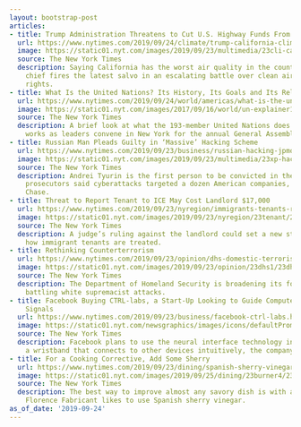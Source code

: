 ```yaml
---
layout: bootstrap-post
articles:
- title: Trump Administration Threatens to Cut U.S. Highway Funds From California
  url: https://www.nytimes.com/2019/09/24/climate/trump-california-climate-change.html
  image: https://static01.nyt.com/images/2019/09/23/multimedia/23cli-california/merlin_161078910_6e4d65d8-ae06-43c5-92c0-226adf719a23-facebookJumbo.jpg
  source: The New York Times
  description: Saying California has the worst air quality in the country, the E.P.A.
    chief fires the latest salvo in an escalating battle over clean air and states’
    rights.
- title: What Is the United Nations? Its History, Its Goals and Its Relevance
  url: https://www.nytimes.com/2019/09/24/world/americas/what-is-the-united-nations.html
  image: https://static01.nyt.com/images/2017/09/16/world/un-explainer1/un-explainer1-facebookJumbo.jpg
  source: The New York Times
  description: A brief look at what the 193-member United Nations does and how it
    works as leaders convene in New York for the annual General Assembly.
- title: Russian Man Pleads Guilty in ‘Massive’ Hacking Scheme
  url: https://www.nytimes.com/2019/09/23/business/russian-hacking-jpmorgan.html
  image: https://static01.nyt.com/images/2019/09/23/multimedia/23xp-hackers1/23xp-hackers1-facebookJumbo.jpg
  source: The New York Times
  description: Andrei Tyurin is the first person to be convicted in the case, in which
    prosecutors said cyberattacks targeted a dozen American companies, including JPMorgan
    Chase.
- title: Threat to Report Tenant to ICE May Cost Landlord $17,000
  url: https://www.nytimes.com/2019/09/23/nyregion/immigrants-tenants-rights.html
  image: https://static01.nyt.com/images/2019/09/23/nyregion/23tenant/23tenant-facebookJumbo.jpg
  source: The New York Times
  description: A judge’s ruling against the landlord could set a new standard for
    how immigrant tenants are treated.
- title: Rethinking Counterterrorism
  url: https://www.nytimes.com/2019/09/23/opinion/dhs-domestic-terrorism.html
  image: https://static01.nyt.com/images/2019/09/23/opinion/23dhs1/23dhs1-facebookJumbo.jpg
  source: The New York Times
  description: The Department of Homeland Security is broadening its focus to include
    battling white supremacist attacks.
- title: Facebook Buying CTRL-labs, a Start-Up Looking to Guide Computers With Brain
    Signals
  url: https://www.nytimes.com/2019/09/23/business/facebook-ctrl-labs.html
  image: https://static01.nyt.com/newsgraphics/images/icons/defaultPromoCrop.png
  source: The New York Times
  description: Facebook plans to use the neural interface technology in developing
    a wristband that connects to other devices intuitively, the company said.
- title: For a Cooking Corrective, Add Some Sherry
  url: https://www.nytimes.com/2019/09/23/dining/spanish-sherry-vinegar.html
  image: https://static01.nyt.com/images/2019/09/25/dining/23burner4/23burner4-facebookJumbo.jpg
  source: The New York Times
  description: The best way to improve almost any savory dish is with a bit of acid.
    Florence Fabricant likes to use Spanish sherry vinegar.
as_of_date: '2019-09-24'
---
```


